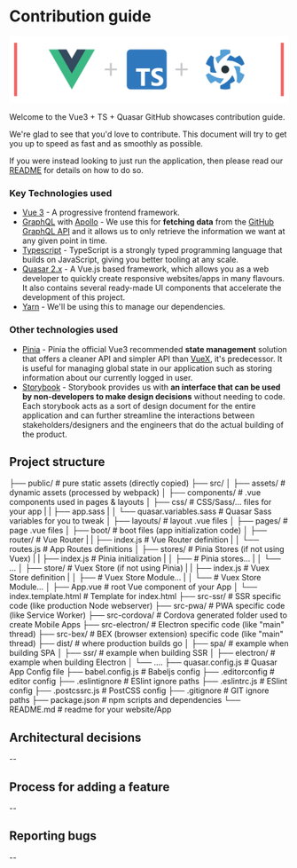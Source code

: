 # Contribution guide

![Vue3 + TS + Quasar](public/vue3-ts-quasar.png)

Welcome to the Vue3 + TS + Quasar GitHub showcases contribution guide.

We're glad to see that you'd love to contribute. This document will try to get you up to speed as fast and as smoothly as possible.

If you were instead looking to just run the application, then please read our [README](README.md) for details on how to do so.

### Key Technologies used

- [Vue 3](https://vuejs.org/) - A progressive frontend framework.
- [GraphQL](https://graphql.org/) with [Apollo](https://www.apollographql.com/) - We use this for **fetching data** from the [GitHub GraphQL API](https://docs.github.com/en/graphql) and it allows us to only retrieve the information we want at any given point in time.
- [Typescript](https://www.typescriptlang.org/) - TypeScript is a strongly typed programming language that builds on JavaScript, giving you better tooling at any scale.
- [Quasar 2.x](https://quasar.dev) - A Vue.js based framework, which allows you as a web developer to quickly create responsive websites/apps in many flavours. It also contains several ready-made UI components that accelerate the development of this project.
- [Yarn](https://yarnpkg.com/) - We'll be using this to manage our dependencies.

### Other technologies used

- [Pinia](https://pinia.vuejs.org/) - Pinia the official Vue3 recommended **state management** solution that offers a cleaner API and simpler API than [VueX](https://vuex.vuejs.org/), it's predecessor. It is useful for managing global state in our application such as storing information about our currently logged in user.
- [Storybook](https://storybook.js.org/) - Storybook provides us with **an interface that can be used by non-developers to make design decisions** without needing to code. Each storybook acts as a sort of design document for the entire application and can further streamline the interactions between stakeholders/designers and the engineers that do the actual building of the product.

## Project structure

├── public/ # pure static assets (directly copied)
├── src/
│ ├── assets/ # dynamic assets (processed by webpack)
│ ├── components/ # .vue components used in pages & layouts
│ ├── css/ # CSS/Sass/... files for your app
| | ├── app.sass
| │ └── quasar.variables.sass # Quasar Sass variables for you to tweak
│ ├── layouts/ # layout .vue files
│ ├── pages/ # page .vue files
│ ├── boot/ # boot files (app initialization code)
│ ├── router/ # Vue Router
| | ├── index.js # Vue Router definition
| │ └── routes.js # App Routes definitions
│ ├── stores/ # Pinia Stores (if not using Vuex)
| | ├── index.js # Pinia initialization
| │ ├── <store> # Pinia stores...
| │ └── <store>...
│ ├── store/ # Vuex Store (if not using Pinia)
| | ├── index.js # Vuex Store definition
| │ ├── <folder> # Vuex Store Module...
| │ └── <folder> # Vuex Store Module...
│ ├── App.vue # root Vue component of your App
│ └── index.template.html # Template for index.html
├── src-ssr/ # SSR specific code (like production Node webserver)
├── src-pwa/ # PWA specific code (like Service Worker)
├── src-cordova/ # Cordova generated folder used to create Mobile Apps
├── src-electron/ # Electron specific code (like "main" thread)
├── src-bex/ # BEX (browser extension) specific code (like "main" thread)
├── dist/ # where production builds go
│ ├── spa/ # example when building SPA
│ ├── ssr/ # example when building SSR
│ ├── electron/ # example when building Electron
│ └── ....
├── quasar.config.js # Quasar App Config file
├── babel.config.js # Babeljs config
├── .editorconfig # editor config
├── .eslintignore # ESlint ignore paths
├── .eslintrc.js # ESlint config
├── .postcssrc.js # PostCSS config
├── .gitignore # GIT ignore paths
├── package.json # npm scripts and dependencies
└── README.md # readme for your website/App

## Architectural decisions

--

## Process for adding a feature

--

## Reporting bugs

--
